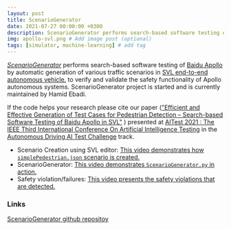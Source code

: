 ```yaml
---
layout: post
title: ScenarioGenerator
date: 2021-07-27 00:00:00 +0300
description: ScenarioGenerator performs search-based software testing of Baidu Apollo by automatic generation of various traffic scenarios in SVL end-to-end autonomous vehicle. to verify and validate the safety functionality of Apollo autonomous systems.
img: apollo-svl.png # Add image post (optional)
tags: [simulator, machine-learning] # add tag
---
```


[*ScenarioGenerator*](https://github.com/ebadi/ScenarioGenerator) performs search-based software testing of [Baidu Apollo](https://apollo.auto) by automatic generation of various traffic scenarios in [SVL end-to-end autonomous vehicle.](https://www.svlsimulator.com) to verify and validate the safety functionality of Apollo autonomous systems. ScenarioGenerator project is started and is currently maintained by Hamid Ebadi.


If the code helps your research please cite our paper (["Efficient and Effective Generation of Test Cases for Pedestrian Detection – Search-based Software Testing of Baidu Apollo in SVL"](/assets/pdf/IEEE_AV_Test_Challenge.pdf) ) presented at [AITest 2021 : The IEEE Third International Conference On Artificial Intelligence Testing](http://www.ieeeaitests.com/) in the [Autonomous Driving AI Test Challenge](http://av-test-challenge.org) track.


- Scenario Creation using SVL editor: [This video demonstrates how `simplePedestrian.json` scenario is created.](https://www.youtube.com/watch?v=4L48mTJo2eo&list=PLDs7zRhHsnSQzPShKLLaiLJvybV2HVtAS)
- ScenarioGenerator: [This video demonstrates `ScenarioGenerator.py` in action.](https://www.youtube.com/watch?v=GOtpSJodlmo&list=PLDs7zRhHsnSQzPShKLLaiLJvybV2HVtAS)
- Safety violation/failures: [This video presents the safety violations that are detected.](https://www.youtube.com/watch?v=6PokmSRsj3Y&list=PLDs7zRhHsnSQzPShKLLaiLJvybV2HVtAS)

### Links

[ScenarioGenerator github repositoy](https://github.com/ebadi/ScenarioGenerator)
